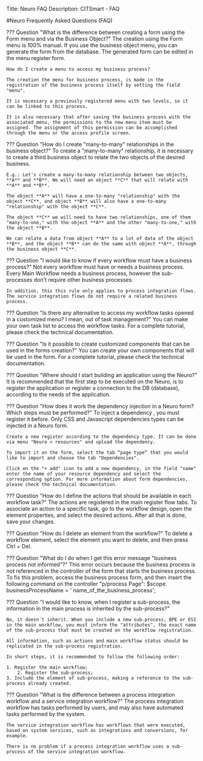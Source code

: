 Title: Neuro FAQ
Description: CITSmart - FAQ

#Neuro Frequently Asked Questions (FAQ)

??? Question "What is the difference between creating a form using the Form menu and via the Business Object?"
    The creation using the Form menu is 100% manual. If you use the business object menu, you can generate the form from the database. The generated form can be edited in the menu register form.

	How do I create a menu to access my business process?

	The creation the menu for business process, is made in the registration of the business process itself by setting the field "menu".

	It is necessary a previously registered menu with two levels, so it can be linked to this process.

	It is also necessary that after saving the business process with the associated menu, the permissions to the new menu item must be assigned. The assignment of this permission can be accomplished through the menu or the access profile screen.

??? Question "How do I create "many-to-many" relationships in the business object?"
	To create a "many-to-many" relationship, it is necessary to create a third business object to relate the two objects of the desired business.

	E.g.: Let's create a many-to-many relationship between two objects, **A** and **B**. We will need an object **C** that will relate with **A** and **B**.

	The object **A** will have a one-to-many "relationship" with the object **C**, and object **B** will also have a one-to-many "relationship" with the object **C**.

	The object **C** we will need to have two relationships, one of them "many-to-one," with the object **A** and the other "many-to-one," with the object **B**.

	We can relate a data from object **A** to a lot of data of the object **B**, and the object **B** can do the same with object **A**, through the business object **C**.

??? Question "I would like to know if every workflow must have a business process?"
	Not every workflow must have or needs a business process. Every Main Workflow needs a business process, however the sub-processes don't require other business processes.

	In addition, this this rule only applies to process integration flows. The service integration flows do not require a related business process.

??? Question "Is there any alternative to access my workflow tasks opened in a customized menu? I mean, out of task management?"
	You can make your own task list to access the workflow tasks. For a complete tutorial, please check the technical documentation.

??? Question "Is it possible to create customized components that can be used in the forms creation?"
	You can create your own components that will be used in the form. For a complete tutorial, please check the technical documentation.

??? Question "Where should I start building an application using the Neuro?"
	It is recommended that the first step to be executed on the Neuro, is to register the application or register a connection to the DB (database), according to the needs of the application.

??? Question "How does it work the dependency injection in a Neuro form? Which steps must be performed?"
	To inject a dependency , you must register it before. Only CSS and Javascript dependencies types can be injected in a Neuro form.

	Create a new register according to the dependency type. It can be done via menu "Neuro > resources" and upload the dependency.

	To import it on the form, select the tab “page type” that you would like to import and choose the tab "Dependencies".

	Click on the "+ add" icon to add a new dependency, in the field "name" enter the name of your resource dependency and select the corresponding option. For more information about form dependencies, please check the technical documentation.

??? Question "How do I define the actions that should be available in each workflow task?"
	The actions are registered in the main register flow tabs. To associate an action to a specific task, go to the workflow design, open the element properties, and select the desired actions. After all that is done, save your changes.

??? Question "How do I delete an element from the workflow?"
	To delete a workflow element, select the element you want to delete, and then press Ctrl + Del.

??? Question "What do I do when I get this error message "business process not informed"?"
	This error occurs because the business process is not referenced in the controller of the form that starts the business process. To fix this problem, access the business process form, and then insert the following command on the controller "p/process Page": $scope. businessProcessName = ' name_of_the_business_process';

??? Question "I would like to know, when I register a sub-process, the information in the main process is inherited by the sub-process?"
	
	No, it doesn´t inherit. When you include a new sub-process, BPE or ESI in the main workflow, you must inform the "attributes", the exact name of the sub-process that must be created on the workflow registration.

	All information, such as actions and main workflow status should be replicated in the sub-process registration.

	In short steps, it is recommended to follow the following order:

	1. Register the main workflow;
        2. Register the sub-process;
	3. Include the element of sub-process, making a reference to the sub-process already created.

??? Question "What is the difference between a process integration workflow and a service integration workflow?"
	The process integration workflow has tasks performed by users, and may also have automated tasks performed by the system.

	The service integration workflow has workflows that were executed, based on system services, such as integrations and conversions, for example.

	There is no problem if a process integration workflow uses a sub-process of the service integration workflow.
